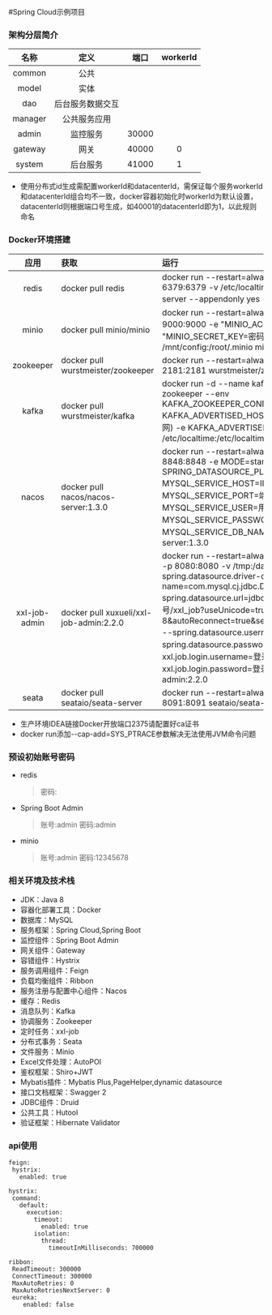 #Spring Cloud示例项目

### 架构分层简介
|名称|定义|端口|workerId|
|:----: |:----:|:----:|:----:|
|common|公共|||
|model|实体|||
|dao|后台服务数据交互|||
|manager|公共服务应用|||
|admin|监控服务|30000||
|gateway|网关|40000|0|
|system|后台服务|41000|1|

* 使用分布式id生成需配置workerId和datacenterId，需保证每个服务workerId和datacenterId组合均不一致，docker容器初始化时workerId为默认设置，datacenterId则根据端口号生成，如40001的datacenterId即为1，以此规则命名

### Docker环境搭建
|应用|获取|运行|
|:----:|:-----|:-----|
|redis|docker pull redis|docker run --restart=always -d --name redis -p 6379:6379 -v /etc/localtime:/etc/localtime redis redis-server --appendonly yes --requirepass "密码"|
|minio|docker pull minio/minio|docker run --restart=always --name minio -d -p 9000:9000 -e "MINIO_ACCESS_KEY=账号" -e "MINIO_SECRET_KEY=密码" -v /mnt/data:/data -v /mnt/config:/root/.minio minio/minio server /data|
|zookeeper |docker pull wurstmeister/zookeeper | docker run --restart=always -d --name zookeeper -p 2181:2181 wurstmeister/zookeeper |
|kafka |docker pull wurstmeister/kafka | docker run -d --name kafka -p 9092:9092 --link zookeeper --env KAFKA_ZOOKEEPER_CONNECT=zookeeper:2181 -e KAFKA_ADVERTISED_HOST_NAME=IP地址(服务器为内网) -e KAFKA_ADVERTISED_PORT=9092 -v /etc/localtime:/etc/localtime wurstmeister/kafka |
|nacos|docker pull nacos/nacos-server:1.3.0|docker run --restart=always -d --name nacos -p 8848:8848 -e MODE=standalone -e SPRING_DATASOURCE_PLATFORM=mysql -e MYSQL_SERVICE_HOST=IP地址 -e MYSQL_SERVICE_PORT=端口 -e MYSQL_SERVICE_USER=用户名 -e MYSQL_SERVICE_PASSWORD=密码 -e MYSQL_SERVICE_DB_NAME=数据库名称 nacos/nacos-server:1.3.0|
|xxl-job-admin|docker pull xuxueli/xxl-job-admin:2.2.0|docker run --restart=always -d --name xxl-job-admin  -p 8080:8080 -v /tmp:/data/applogs -e PARAMS="--spring.datasource.driver-class-name=com.mysql.cj.jdbc.Driver --spring.datasource.url=jdbc:mysql://IP地址:端口号/xxl_job?useUnicode=true&characterEncoding=UTF-8&autoReconnect=true&serverTimezone=Asia/Shanghai --spring.datasource.username=数据库账号 --spring.datasource.password=数据库密码  --xxl.job.login.username=登录账号  --xxl.job.login.password=登录密码" xuxueli/xxl-job-admin:2.2.0|
|seata |docker pull seataio/seata-server | docker run --restart=always -d --name seata -p 8091:8091 seataio/seata-server |

* 生产环境IDEA链接Docker开放端口2375请配置好ca证书
* docker run添加--cap-add=SYS_PTRACE参数解决无法使用JVM命令问题

### 预设初始账号密码
* redis 
  >密码:
* Spring Boot Admin
  >账号:admin
  >密码:admin
* minio
  >账号:admin
  >密码:12345678
  
 ### 相关环境及技术栈
 * JDK：Java 8
 * 容器化部署工具：Docker
 * 数据库：MySQL
 * 服务框架：Spring Cloud,Spring Boot
 * 监控组件：Spring Boot Admin
 * 网关组件：Gateway
 * 容错组件：Hystrix
 * 服务调用组件：Feign
 * 负载均衡组件：Ribbon
 * 服务注册与配置中心组件：Nacos
 * 缓存：Redis
 * 消息队列：Kafka
 * 协调服务：Zookeeper
 * 定时任务：xxl-job
 * 分布式事务：Seata
 * 文件服务：Minio
 * Excel文件处理：AutoPOI
 * 鉴权框架：Shiro+JWT
 * Mybatis插件：Mybatis Plus,PageHelper,dynamic datasource
 * 接口文档框架：Swagger 2
 * JDBC组件：Druid 
 * 公共工具：Hutool 
 * 验证框架：Hibernate Validator
 
 ### api使用
 ```
feign:
  hystrix:
    enabled: true

hystrix:
  command:
    default:
      execution:
        timeout:
          enabled: true
        isolation:
          thread:
            timeoutInMilliseconds: 700000
            
ribbon:
  ReadTimeout: 300000
  ConnectTimeout: 300000
  MaxAutoRetries: 0
  MaxAutoRetriesNextServer: 0
  eureka:
     enabled: false
```